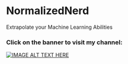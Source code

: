 # NormalizedNerd
Extrapolate your Machine Learning Abilities

### Click on the banner to visit my channel:
[![IMAGE ALT TEXT HERE](https://pbs.twimg.com/profile_banners/1105409193572392960/1552386021/1500x500)](https://www.youtube.com/NormalizedNerd)
